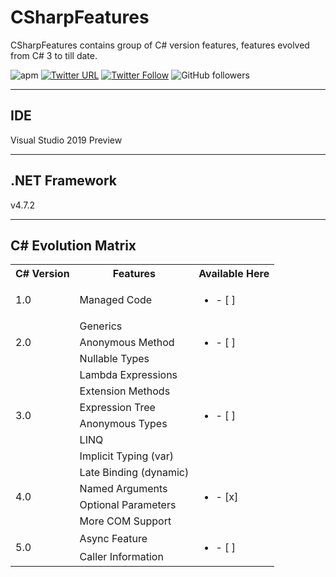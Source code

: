 # CSharpFeatures

CSharpFeatures contains group of C# version features, features evolved from C# 3 to till date.

![apm](https://img.shields.io/apm/l/vim-mode.svg)
[![Twitter URL](https://img.shields.io/twitter/url/http/shields.io.svg?style=social)](https://twitter.com/iAvinashVarma) [![Twitter Follow](https://img.shields.io/twitter/follow/iAvinashVarma.svg?style=social&label=Follow)](https://twitter.com/iAvinashVarma)
![GitHub followers](https://img.shields.io/github/followers/iAvinashVarma.svg?style=flat-square&label=Follow)

---

## IDE

Visual Studio 2019 Preview

---

## .NET Framework

v4.7.2

---

## C# Evolution Matrix

<table>
    <tr>
        <th>C# Version</th>
        <th>Features</th>
        <th>Available Here</th>
    </tr>
    <tr>
        <td>1.0</td>
        <td>Managed Code</td>
        <td><ul><li>- [ ]</li></ul></td>
    </tr>
    <tr>
        <td rowspan="3">2.0</td>
        <td>Generics</td>
        <td rowspan="3"><ul><li>- [ ]</li></ul></td>
    </tr>
    <tr>
        <td>Anonymous Method</td>
    </tr>
    <tr>
        <td>Nullable Types</td>
    </tr>
    <tr>
        <td rowspan="6">3.0</td>
        <td>Lambda Expressions</td>
        <td rowspan="6"><ul><li>- [ ]</li></ul></td>
    </tr>
    <tr>
        <td>Extension Methods</td>
    </tr>
    <tr>
        <td>Expression Tree</td>
    </tr>
    <tr>
        <td>Anonymous Types</td>
    </tr>
    <tr>
        <td>LINQ</td>
    </tr>
    <tr>
        <td>Implicit Typing (var)</td>
    </tr>
    <tr>
        <td rowspan="4">4.0</td>
        <td>Late Binding (dynamic)</td>
        <td rowspan="4"><ul><li>- [x]</li></ul></td>
    </tr>
    <tr>
        <td>Named Arguments</td>
    </tr>
    <tr>
        <td>Optional Parameters</td>
    </tr>
    <tr>
        <td>More COM Support</td>
    </tr>
    <tr>
        <td rowspan="2">5.0</td>
        <td>Async Feature</td>
        <td rowspan="2"><ul><li>- [ ]</li></ul></td>
    </tr>
    <tr>
        <td>Caller Information</td>
    </tr>
</table>​